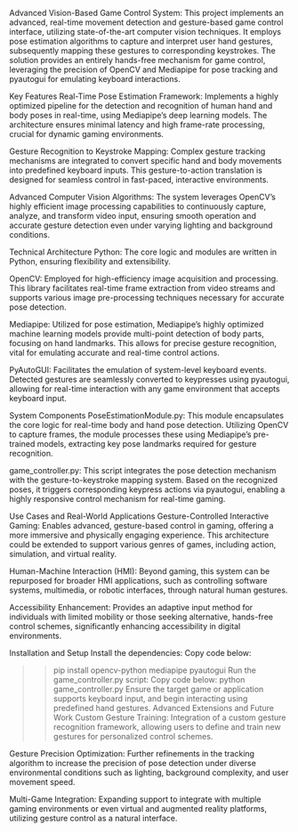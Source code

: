 Advanced Vision-Based Game Control System:
This project implements an advanced, real-time movement detection and gesture-based game control interface, utilizing state-of-the-art computer vision techniques. It employs pose estimation algorithms to capture and interpret user hand gestures, subsequently mapping these gestures to corresponding keystrokes. The solution provides an entirely hands-free mechanism for game control, leveraging the precision of OpenCV and Mediapipe for pose tracking and pyautogui for emulating keyboard interactions.

Key Features
Real-Time Pose Estimation Framework: Implements a highly optimized pipeline for the detection and recognition of human hand and body poses in real-time, using Mediapipe’s deep learning models. The architecture ensures minimal latency and high frame-rate processing, crucial for dynamic gaming environments.

Gesture Recognition to Keystroke Mapping: Complex gesture tracking mechanisms are integrated to convert specific hand and body movements into predefined keyboard inputs. This gesture-to-action translation is designed for seamless control in fast-paced, interactive environments.

Advanced Computer Vision Algorithms: The system leverages OpenCV’s highly efficient image processing capabilities to continuously capture, analyze, and transform video input, ensuring smooth operation and accurate gesture detection even under varying lighting and background conditions.

Technical Architecture
Python: The core logic and modules are written in Python, ensuring flexibility and extensibility.

OpenCV: Employed for high-efficiency image acquisition and processing. This library facilitates real-time frame extraction from video streams and supports various image pre-processing techniques necessary for accurate pose detection.

Mediapipe: Utilized for pose estimation, Mediapipe’s highly optimized machine learning models provide multi-point detection of body parts, focusing on hand landmarks. This allows for precise gesture recognition, vital for emulating accurate and real-time control actions.

PyAutoGUI: Facilitates the emulation of system-level keyboard events. Detected gestures are seamlessly converted to keypresses using pyautogui, allowing for real-time interaction with any game environment that accepts keyboard input.

System Components
PoseEstimationModule.py: This module encapsulates the core logic for real-time body and hand pose detection. Utilizing OpenCV to capture frames, the module processes these using Mediapipe’s pre-trained models, extracting key pose landmarks required for gesture recognition.

game_controller.py: This script integrates the pose detection mechanism with the gesture-to-keystroke mapping system. Based on the recognized poses, it triggers corresponding keypress actions via pyautogui, enabling a highly responsive control mechanism for real-time gaming.

Use Cases and Real-World Applications
Gesture-Controlled Interactive Gaming: Enables advanced, gesture-based control in gaming, offering a more immersive and physically engaging experience. This architecture could be extended to support various genres of games, including action, simulation, and virtual reality.

Human-Machine Interaction (HMI): Beyond gaming, this system can be repurposed for broader HMI applications, such as controlling software systems, multimedia, or robotic interfaces, through natural human gestures.

Accessibility Enhancement: Provides an adaptive input method for individuals with limited mobility or those seeking alternative, hands-free control schemes, significantly enhancing accessibility in digital environments.

Installation and Setup
Install the dependencies:
Copy code below:
>>pip install opencv-python mediapipe pyautogui
Run the game_controller.py script:
Copy code below:
>>python game_controller.py
Ensure the target game or application supports keyboard input, and begin interacting using predefined hand gestures.
Advanced Extensions and Future Work
Custom Gesture Training: Integration of a custom gesture recognition framework, allowing users to define and train new gestures for personalized control schemes.

Gesture Precision Optimization: Further refinements in the tracking algorithm to increase the precision of pose detection under diverse environmental conditions such as lighting, background complexity, and user movement speed.

Multi-Game Integration: Expanding support to integrate with multiple gaming environments or even virtual and augmented reality platforms, utilizing gesture control as a natural interface.
